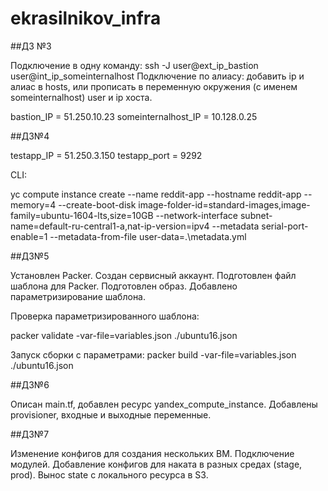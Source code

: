 # ekrasilnikov_infra

##ДЗ №3

Подключение в одну команду: ssh -J user@ext_ip_bastion user@int_ip_someinternalhost
Подключение по алиасу: добавить ip и алиас в hosts, или прописать в переменную окружения (с именем someinternalhost) user и ip хоста.

bastion_IP = 51.250.10.23
someinternalhost_IP = 10.128.0.25

##ДЗ№4

testapp_IP = 51.250.3.150
testapp_port = 9292

CLI:

yc compute instance create --name reddit-app --hostname reddit-app --memory=4 --create-boot-disk image-folder-id=standard-images,image-family=ubuntu-1604-lts,size=10GB --network-interface subnet-name=default-ru-central1-a,nat-ip-version=ipv4 --metadata serial-port-enable=1 --metadata-from-file user-data=.\metadata.yml

##ДЗ№5

Установлен Packer. Создан сервисный аккаунт. Подготовлен файл шаблона для Packer. Подготовлен образ. Добавлено параметризирование шаблона.

Проверка параметризированного шаблона:

packer validate -var-file=variables.json ./ubuntu16.json

Запуск сборки с параметрами:
packer build -var-file=variables.json ./ubuntu16.json

##ДЗ№6

Описан main.tf, добавлен ресурс yandex_compute_instance. Добавлены provisioner, входные и выходные переменные.

##ДЗ№7

Изменение конфигов для создания нескольких ВМ. Подключение модулей. Добавление конфигов для наката в разных средах (stage, prod). Вынос state с локального ресурса в S3.
